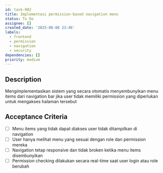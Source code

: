 ```yaml
---
id: task-002
title: Implementasi permission-based navigation menu
status: To Do
assignee: []
created_date: '2025-08-08 23:46'
labels:
  - frontend
  - permission
  - navigation
  - security
dependencies: []
priority: medium
---
```


## Description

Mengimplementasikan sistem yang secara otomatis menyembunyikan menu items dari navigation bar jika user tidak memiliki permission yang diperlukan untuk mengakses halaman tersebut

## Acceptance Criteria

- [ ] Menu items yang tidak dapat diakses user tidak ditampilkan di navigation
- [ ] User hanya melihat menu yang sesuai dengan role dan permission mereka
- [ ] Navigation tetap responsive dan tidak broken ketika menu items disembunyikan
- [ ] Permission checking dilakukan secara real-time saat user login atau role berubah
